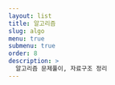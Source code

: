 ```yaml
---
layout: list
title: 알고리즘
slug: algo
menu: true
submenu: true
order: 8
description: >
  알고리즘 문제풀이, 자료구조 정리
---
```

